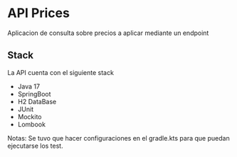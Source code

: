 # API Prices
Aplicacion de consulta sobre precios a aplicar mediante un endpoint

## Stack
La API cuenta con el siguiente stack
- Java 17
- SpringBoot
- H2 DataBase 
- JUnit
- Mockito
- Lombook

Notas: Se tuvo que hacer configuraciones en el gradle.kts
para que puedan ejecutarse los test.